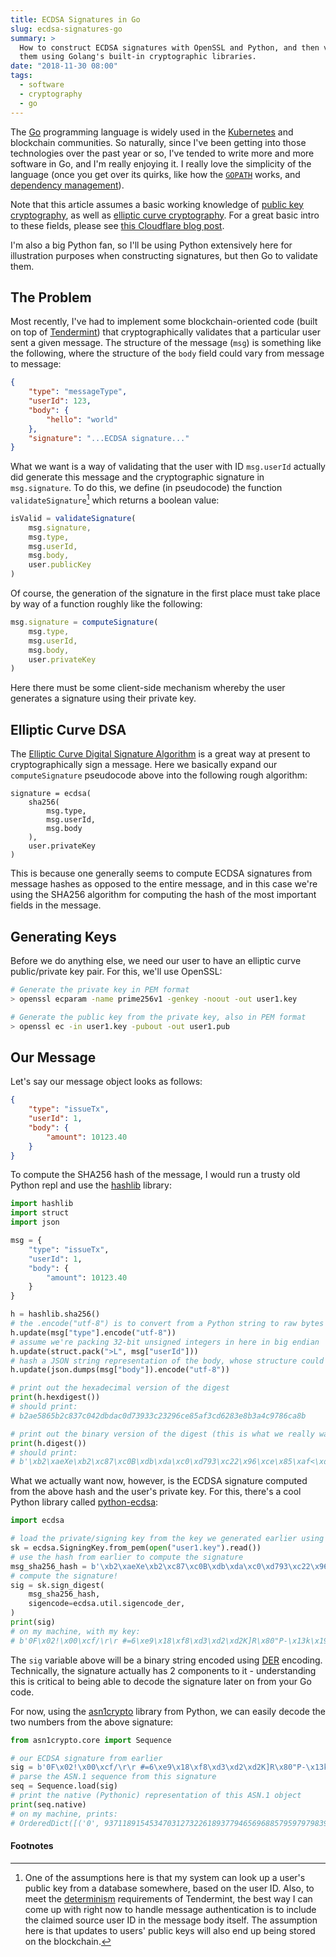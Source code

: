 ```yaml
---
title: ECDSA Signatures in Go
slug: ecdsa-signatures-go
summary: >
  How to construct ECDSA signatures with OpenSSL and Python, and then validate
  them using Golang's built-in cryptographic libraries.
date: "2018-11-30 08:00"
tags:
  - software
  - cryptography
  - go
---
```


The [Go](https://golang.org/) programming language is widely used in the
[Kubernetes](https://kubernetes.io) and blockchain communities. So naturally,
since I've been getting into those technologies over the past year or so, I've
tended to write more and more software in Go, and I'm really enjoying it. I
really love the simplicity of the language (once you get over its quirks, like
how the [`GOPATH`](https://golang.org/doc/code.html#GOPATH) works, and
[dependency management](https://golang.github.io/dep/)).

Note that this article assumes a basic working knowledge of [public key
cryptography](https://en.wikipedia.org/wiki/Public-key_cryptography), as well as
[elliptic curve
cryptography](https://en.wikipedia.org/wiki/Elliptic-curve_cryptography). For a
great basic intro to these fields, please see [this Cloudflare blog
post](https://blog.cloudflare.com/a-relatively-easy-to-understand-primer-on-elliptic-curve-cryptography/).

I'm also a big Python fan, so I'll be using Python extensively here for
illustration purposes when constructing signatures, but then Go to validate
them.

## The Problem
Most recently, I've had to implement some blockchain-oriented code (built on top
of [Tendermint]([blockchain](https://tendermint.com/))) that cryptographically
validates that a particular user sent a given message. The structure of the
message (`msg`) is something like the following, where the structure of the
`body` field could vary from message to message:

```json
{
    "type": "messageType",
    "userId": 123,
    "body": {
        "hello": "world"
    },
    "signature": "...ECDSA signature..."
}
```

What we want is a way of validating that the user with ID `msg.userId`
actually did generate this message and the cryptographic signature in
`msg.signature`. To do this, we define (in pseudocode) the function
`validateSignature`[^1] which returns a boolean value:

```javascript
isValid = validateSignature(
    msg.signature,
    msg.type,
    msg.userId,
    msg.body,
    user.publicKey
)
```

Of course, the generation of the signature in the first place must take place by
way of a function roughly like the following:

```javascript
msg.signature = computeSignature(
    msg.type,
    msg.userId,
    msg.body,
    user.privateKey
)
```

Here there must be some client-side mechanism whereby the user generates a
signature using their private key.

## Elliptic Curve DSA
The [Elliptic Curve Digital Signature
Algorithm](https://en.wikipedia.org/wiki/Elliptic_Curve_Digital_Signature_Algorithm)
is a great way at present to cryptographically sign a message. Here we basically
expand our `computeSignature` pseudocode above into the following rough algorithm:

```
signature = ecdsa(
    sha256(
        msg.type,
        msg.userId,
        msg.body
    ),
    user.privateKey
)
```

This is because one generally seems to compute ECDSA signatures from message
hashes as opposed to the entire message, and in this case we're using the SHA256
algorithm for computing the hash of the most important fields in the message.

## Generating Keys
Before we do anything else, we need our user to have an elliptic curve
public/private key pair. For this, we'll use OpenSSL:

```bash
# Generate the private key in PEM format
> openssl ecparam -name prime256v1 -genkey -noout -out user1.key

# Generate the public key from the private key, also in PEM format
> openssl ec -in user1.key -pubout -out user1.pub
```

## Our Message
Let's say our message object looks as follows:

```json
{
    "type": "issueTx",
    "userId": 1,
    "body": {
        "amount": 10123.40
    }
}
```

To compute the SHA256 hash of the message, I would run a trusty old Python repl
and use the [hashlib](https://docs.python.org/3/library/hashlib.html) library:

```python
import hashlib
import struct
import json

msg = {
    "type": "issueTx",
    "userId": 1,
    "body": {
        "amount": 10123.40
    }
}

h = hashlib.sha256()
# the .encode("utf-8") is to convert from a Python string to raw bytes
h.update(msg["type"].encode("utf-8"))
# assume we're packing 32-bit unsigned integers in here in big endian
h.update(struct.pack(">L", msg["userId"]))
# hash a JSON string representation of the body, whose structure could vary
h.update(json.dumps(msg["body"]).encode("utf-8"))

# print out the hexadecimal version of the digest
print(h.hexdigest())
# should print:
# b2ae5865b2c837c042dbdac0d73933c23296ce85af3cd6283e8b3a4c9786ca8b

# print out the binary version of the digest (this is what we really want)
print(h.digest())
# should print:
# b'\xb2\xaeXe\xb2\xc87\xc0B\xdb\xda\xc0\xd793\xc22\x96\xce\x85\xaf<\xd6(>\x8b:L\x97\x86\xca\x8b'
```

What we actually want now, however, is the ECDSA signature computed from the
above hash and the user's private key. For this, there's a cool Python library
called [python-ecdsa](https://github.com/warner/python-ecdsa):

```python
import ecdsa

# load the private/signing key from the key we generated earlier using OpenSSL
sk = ecdsa.SigningKey.from_pem(open("user1.key").read())
# use the hash from earlier to compute the signature
msg_sha256_hash = b'\xb2\xaeXe\xb2\xc87\xc0B\xdb\xda\xc0\xd793\xc22\x96\xce\x85\xaf<\xd6(>\x8b:L\x97\x86\xca\x8b'
# compute the signature!
sig = sk.sign_digest(
    msg_sha256_hash,
    sigencode=ecdsa.util.sigencode_der,
)
print(sig)
# on my machine, with my key:
# b'0F\x02!\x00\xcf/\r\r #=6\xe9\x18\xf8\xd3\xd2\xd2K]R\x80"P-\x13k\x19\x7fB\x94\x87h\xa3\x93a\x02!\x00\xd6\x88\xaa\xdb\xb2\xcd\xcb\x9dO\xd8\xb8\x8d\x0f\xa6\xc1\xadU\x13\xb2Ha\xd7Q\xb3.\x94\xfaMp)W\x98'
```

The `sig` variable above will be a binary string encoded using
[DER](https://en.wikipedia.org/wiki/X.690) encoding. Technically, the signature
actually has 2 components to it - understanding this is critical to being able
to decode the signature later on from your Go code.

For now, using the [asn1crypto](https://github.com/wbond/asn1crypto/) library
from Python, we can easily decode the two numbers from the above signature:

```python
from asn1crypto.core import Sequence

# our ECDSA signature from earlier
sig = b'0F\x02!\x00\xcf/\r\r #=6\xe9\x18\xf8\xd3\xd2\xd2K]R\x80"P-\x13k\x19\x7fB\x94\x87h\xa3\x93a\x02!\x00\xd6\x88\xaa\xdb\xb2\xcd\xcb\x9dO\xd8\xb8\x8d\x0f\xa6\xc1\xadU\x13\xb2Ha\xd7Q\xb3.\x94\xfaMp)W\x98'
# parse the ASN.1 sequence from this signature
seq = Sequence.load(sig)
# print the native (Pythonic) representation of this ASN.1 object
print(seq.native)
# on my machine, prints:
# OrderedDict([('0', 93711891545347031273226189377946569688579597979839532937904091718102313833313), ('1', 97036420017566389104000357856189024451674129190139560452435242258984432392088)])
```

#### Footnotes
[^1]:
    One of the assumptions here is that my system can look up a user's public
    key from a database somewhere, based on the user ID. Also, to meet the
    [determinism](https://tendermint.com/docs/spec/abci/abci.html#determinism)
    requirements of Tendermint, the best way I can come up with right now to
    handle message authentication is to include the claimed source user ID in
    the message body itself. The assumption here is that updates to users'
    public keys will also end up being stored on the blockchain.
